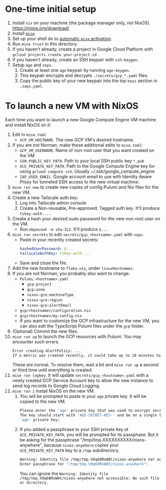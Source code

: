 # One-time initial setup

1. Install `nix` on your machine (the package manager only, not NixOS). <https://nixos.org/download/>
1. Install [`mise`](https://github.com/jdx/mise).
1. Set up your shell do to [automatic `mise` activation](https://mise.jdx.dev/installing-mise.html#shells).
1. Run `mise trust` in this directory.
1. If you haven't already, create a project in Google Cloud Platform with `gcloud projects create your-project-id`
1. If you haven't already, create an SSH keypair with `ssh-keygen`.
1. Setup `age` and `sops`.
    1. Create at least one `age` keypair by running `age-keygen`.
    1. This keypair encrypts and decrypts `./secrets/gcp_*.yaml` files.
    1. Copy the public key of your new keypair into the top `keys` section in `.sops.yaml`.

# To launch a new VM with NixOS

Each time you want to launch a new Google Compute Engine VM machine and install NixOS on it:

1. Edit in `mise.toml`
    - `GCP_VM_HOSTNAME`. The new GCP VM's desired hostname.
1. If you are not Norman, make these additional edits to `mise.toml`:
    - `GCP_VM_USERNAME`. Name of non-root user that you want created on the VM
    - `SSH_PUBLIC_KEY_PATH`. Path to your local SSH public key `*.pub`
    - `GCE_PRIVATE_KEY_PATH`. Path to the Google Compute Engine key for using `gcloud compute ssh`. Usually ~/.ssh/google_compute_engine
    - `IAP_USER_EMAIL`. Google account email to use with Identity Aware Proxy for tunneled SSH access to the new virtual machine.
1. `mise run new` to create new copies of config Pulumi and Nix files for the new VM.
1. Create a new Tailscale auth key:
    1. Log into Tailscale admin console
    1. Create a Non-reusable, Pre-approved, Tagged auth key. It'll produce `tskey-auth-...`
1. Create a hash your desired sudo password for the new non-root user on the VM.
    - Run `mkpasswd -m sha-512`. It'll produce `$...`
1. `mise run secrets` to edit `secrets/gcp_<hostname>.yaml` with `sops`.
    - Paste in your recently created secrets:
        ```yaml
        hashedUserPassword: $...
        tailscaleAuthKey: tskey-auth-...
        ```
    - Save and close the file.
1. Add the new hostname to `flake.nix`, under `linuxHostnames`.
1. If you are not Norman, you probably also want to change:
    - `Pulumi.<hostname>.yaml`
        - `gcp:project`
        - `gcp:zone`
        - `nixos-gce:machineType`
        - `nixos-gce:region`
        - `nixos-gce:alertEmail`
    - `gcp/<hostname>/configuration.nix`
    - `gcp/<hostname>/my-config.nix`
    - If you want to customize the GCP infrastructure for the new VM, you can also edit the TypeScript Pulumi files under the `gcp` folder.
1. (Optional) Commit the new files.
1. `mise run up` to launch the GCP resources with Pulumi.
    You may encounter such errors:
    ```sh
    Error creating AlertPolicy: ...
    If a metric was created recently, it could take up to 10 minutes to become available. Please try again soon.
    ```
    These are normal. To resolve them, wait a bit and `mise run up` a second or third time until everything is created.
1. `mise run logkey`. It will update `secrets/gcp_<hostname>.yaml` with a newly created GCP Service Account key to allow the new instance to send log records to Google Cloud Logging.
1. `mise run i` install NixOS on the new VM.
    1. You will be prompted to paste in your `age` private key. It will be copied to the new VM.
        ```sh
        Please enter the 'age' private key that was used to encrypt secrets/gcp_cork.yaml:
        The key should start with 'AGE-SECRET-KEY-' and be on a single line.
        'age' private key:
        ```
    1. If you added a passphrase to your SSH private key at `GCE_PRIVATE_KEY_PATH`, you will be prompted for its passphase. But it be asking for the passphrase "/tmp/tmp.XXXXXXXXXX/nixos-anywhere", because `nixos-anywhere` copies your `GCE_PRIVATE_KEY_PATH` key to a `/tmp` subdirectory.
        ```sh
        Warning: Identity file /tmp/tmp.V0q68MsW8t/nixos-anywhere not accessible: No such file or directory.
        Enter passphrase for "/tmp/tmp.V0q68MsW8t/nixos-anywhere":
        ```
        You can ignore the `Warning: Identity file /tmp/tmp.V0q68MsW8t/nixos-anywhere not accessible: No such file or directory.`
